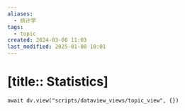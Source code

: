 ```yaml
---
aliases:
  - 统计学
tags:
  - topic
created: 2024-03-08 11:03
last_modified: 2025-01-08 10:01
---
```


# [title:: Statistics]

```dataviewjs
await dv.view("scripts/dataview_views/topic_view", {})
```
